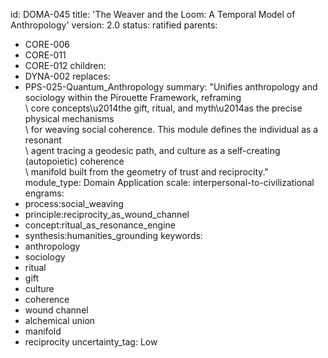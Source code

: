 id: DOMA-045
title: 'The Weaver and the Loom: A Temporal Model of Anthropology'
version: 2.0
status: ratified
parents:
- CORE-006
- CORE-011
- CORE-012
children:
- DYNA-002
replaces:
- PPS-025-Quantum_Anthropology
summary: "Unifies anthropology and sociology within the Pirouette Framework, reframing\
  \ core concepts\u2014the gift, ritual, and myth\u2014as the precise physical mechanisms\
  \ for weaving social coherence. This module defines the individual as a resonant\
  \ agent tracing a geodesic path, and culture as a self-creating (autopoietic) coherence\
  \ manifold built from the geometry of trust and reciprocity."
module_type: Domain Application
scale: interpersonal-to-civilizational
engrams:
- process:social_weaving
- principle:reciprocity_as_wound_channel
- concept:ritual_as_resonance_engine
- synthesis:humanities_grounding
keywords:
- anthropology
- sociology
- ritual
- gift
- culture
- coherence
- wound channel
- alchemical union
- manifold
- reciprocity
uncertainty_tag: Low